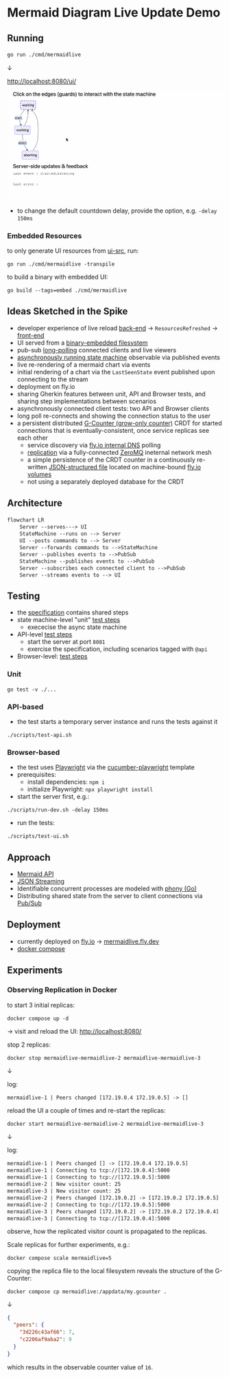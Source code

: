 # Mermaid Diagram Live Update Demo

## Running

```bash
go run ./cmd/mermaidlive
```

&darr;

[http://localhost:8080/ui/](http://localhost:8080/ui/)

![screencast](./docs/img/live_state.gif)

- to change the default countdown delay, provide the option, e.g. `-delay 150ms`

### Embedded Resources

to only generate UI resources from [ui-src](./ui-src), run:

```shell
go run ./cmd/mermaidlive -transpile
```

to build a binary with embedded UI:

```shell
go build --tags=embed ./cmd/mermaidlive
```

## Ideas Sketched in the Spike

- developer experience of live reload [back-end](./watch.go) &rarr; `ResourcesRefreshed` &rarr; [front-end](./ui-src/index.ts)
- UI served from a [binary-embedded filesystem](./resources.go)
- pub-sub [long-polling](https://ably.com/topic/long-polling) connected clients and live viewers
- [asynchronously running state machine](./async_fsm.go) observable via published events
- live re-rendering of a mermaid chart via events
- initial rendering of a chart via the `LastSeenState` event published upon connecting to the stream
- deployment on fly.io
- sharing Gherkin features between unit, API and Browser tests, and sharing step implementations between scenarios
- asynchronously connected client tests: two API and Browser clients
- long poll re-connects and showing the connection status to the user
- a persistent distributed [G-Counter (grow-only counter)](<https://en.wikipedia.org/wiki/Conflict-free_replicated_data_type#G-Counter_(Grow-only_Counter)>) CRDT for started connections that is eventually-consistent, once service replicas see each other
  - service discovery via [fly.io internal DNS](https://fly.io/docs/networking/private-networking/#fly-io-internal-dns) polling
  - [replication](https://github.com/d-led/percounter/blob/main/zmq_single_gcounter_test.go) via a fully-connected [ZeroMQ](https://github.com/go-zeromq/zmq4) ineternal network mesh
  - a simple persistence of the CRDT counter in a continuously re-written [JSON-structured file](https://github.com/d-led/percounter/blob/main/persistent_gcounter_test.go) located on machine-bound [fly.io volumes](https://fly.io/docs/volumes/overview/#volume-considerations)
  - not using a separately deployed database for the CRDT

## Architecture

```mermaid
flowchart LR
    Server --serves---> UI
    StateMachine --runs on --> Server
    UI --posts commands to --> Server
    Server --forwards commands to -->StateMachine
    Server --publishes events to -->PubSub
    StateMachine --publishes events to -->PubSub
    Server --subscribes each connected client to -->PubSub
    Server --streams events to --> UI
```

## Testing

- the [specification](./features/) contains shared steps
- state machine-level "unit" [test steps](./unit_steps_test.go)
  - exececise the async state machine
- API-level [test steps](./api_steps_test.go)
  - start the server at port `8081`
  - exercise the specification, including scenarios tagged with `@api`
- Browser-level: [test steps](./src/steps/ui.steps.ts)

### Unit

```shell
go test -v ./...
```

### API-based

- the test starts a temporary server instance and runs the tests against it

```shell
./scripts/test-api.sh
```

### Browser-based

- the test uses [Playwright](https://playwright.dev/) via the [cucumber-playwright](https://github.com/Tallyb/cucumber-playwright) template
- prerequisites:
  - install dependencies: `npm i`
  - initialize Playwright: `npx playwright install`
- start the server first, e.g.:

```shell
./scripts/run-dev.sh -delay 150ms
```

- run the tests:

```shell
./scripts/test-ui.sh
```

## Approach

- [Mermaid API](https://mermaid.js.org/config/setup/modules/mermaidAPI.html)
- [JSON Streaming](https://en.wikipedia.org/wiki/JSON_streaming)
- Identifiable concurrent processes are modeled with [phony (Go)](https://github.com/Arceliar/phony)
- Distributing shared state from the server to client connections via [Pub/Sub](https://github.com/cskr/pubsub)

## Deployment

- currently deployed on [fly.io](https://fly.io/) &rarr; [mermaidlive.fly.dev](https://mermaidlive.fly.dev/)
- [docker compose](./docker-compose.yml)

## Experiments

### Observing Replication in Docker

to start 3 initial replicas:

```shell
docker compose up -d
```

&rarr; visit and reload the UI: [http://localhost:8080/](http://localhost:8080/)

stop 2 replicas:

```shell
docker stop mermaidlive-mermaidlive-2 mermaidlive-mermaidlive-3
```

&darr;

log:

```log
mermaidlive-1 | Peers changed [172.19.0.4 172.19.0.5] -> []
```

reload the UI a couple of times and re-start the replicas:

```shell
docker start mermaidlive-mermaidlive-2 mermaidlive-mermaidlive-3
```

&darr;

log:

```log
mermaidlive-1 | Peers changed [] -> [172.19.0.4 172.19.0.5]
mermaidlive-1 | Connecting to tcp://[172.19.0.4]:5000
mermaidlive-1 | Connecting to tcp://[172.19.0.5]:5000
mermaidlive-2 | New visitor count: 25
mermaidlive-3 | New visitor count: 25
mermaidlive-2 | Peers changed [172.19.0.2] -> [172.19.0.2 172.19.0.5]
mermaidlive-2 | Connecting to tcp://[172.19.0.5]:5000
mermaidlive-3 | Peers changed [172.19.0.2] -> [172.19.0.2 172.19.0.4]
mermaidlive-3 | Connecting to tcp://[172.19.0.4]:5000
```

observe, how the replicated visitor count is propagated to the replicas.

Scale replicas for further experiments, e.g.:

```shell
docker compose scale mermaidlive=5
```

copying the replica file to the local filesystem reveals the structure of the G-Counter:

```shell
docker compose cp mermaidlive:/appdata/my.gcounter .
```

&darr;

```json
{
  "peers": {
    "3d226c43af66": 7,
    "c2206af9aba2": 9
  }
}
```

which results in the observable counter value of `16`.
